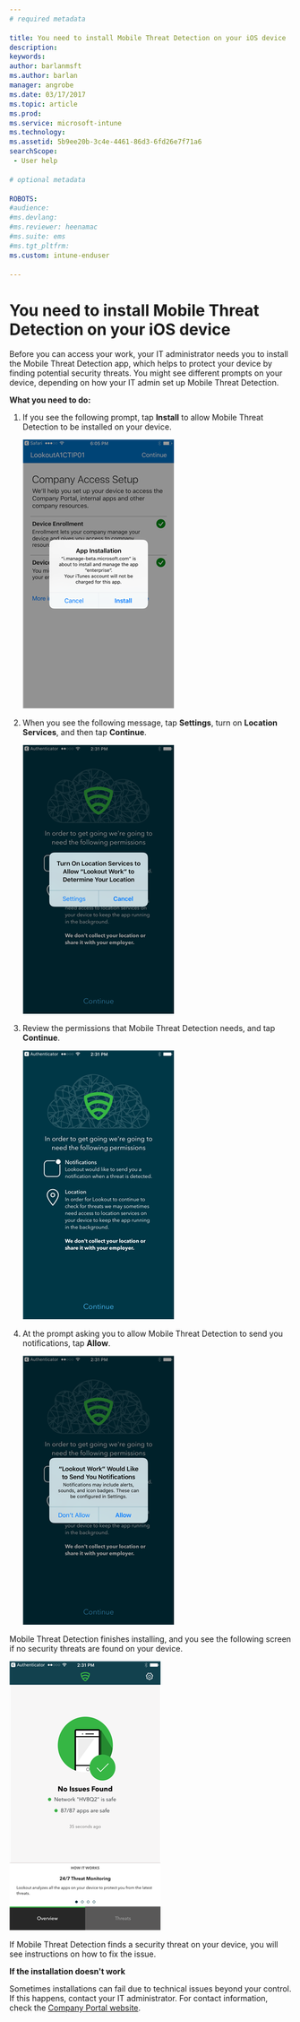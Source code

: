 ```yaml
---
# required metadata

title: You need to install Mobile Threat Detection on your iOS device | Microsoft Docs
description:
keywords:
author: barlanmsft
ms.author: barlan
manager: angrobe
ms.date: 03/17/2017
ms.topic: article
ms.prod:
ms.service: microsoft-intune
ms.technology:
ms.assetid: 5b9ee20b-3c4e-4461-86d3-6fd26e7f71a6
searchScope:
 - User help

# optional metadata

ROBOTS:  
#audience:
#ms.devlang:
#ms.reviewer: heenamac
#ms.suite: ems
#ms.tgt_pltfrm:
ms.custom: intune-enduser

---
```


# You need to install Mobile Threat Detection on your iOS device

Before you can access your work, your IT administrator needs you to install the Mobile Threat Detection app, which helps to protect your device by finding potential security threats. You might see different prompts on your device, depending on how your IT admin set up Mobile Threat Detection.

**What you need to do:**

1.	If you see the following prompt, tap **Install** to allow Mobile Threat Detection to be installed on your device.

	![Tap install to install Mobile Threat Detection](./media/ios-lfw-install-app-request.png)

2. When you see the following message, tap **Settings**, turn on **Location Services**, and then tap **Continue**.

	![Tap Settings and then Location Services](./media/ios-lfw-allow-location-services.png)

3. Review the permissions that Mobile Threat Detection needs, and tap **Continue**.

	![you are now connected to Mobile Threat Detection](./media/ios-lfw-permissions-lookout-needs.png)

4. At the prompt asking you to allow Mobile Threat Detection to send you notifications, tap **Allow**.

	![Tap Settings and then Location Services](./media/ios-lfw-allow-notifications.png)


Mobile Threat Detection finishes installing, and you see the following screen if no security threats are found on your device.

![Mobile Threat Detection found no security threats](./media/ios-lfw-no-threats-found.png)

If Mobile Threat Detection finds a security threat on your device, you will see instructions on how to fix the issue.

**If the installation doesn't work**

Sometimes installations can fail due to technical issues beyond your control. If this happens, contact your IT administrator. For contact information, check the [Company Portal website](http://portal.manage.microsoft.com).
